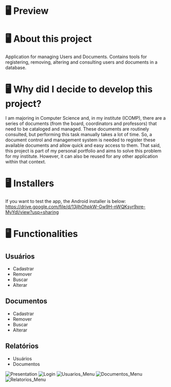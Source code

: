 # 🖥 Preview

# 🖥 About this project

Application for managing Users and Documents. Contains tools for registering, removing, altering and consulting users and documents in a database.

# 🖥 Why did I decide to develop this project?
I am majoring in Computer Science and, in my institute (ICOMP), there are a series of documents (from the board, coordinators and professors) that need to be cataloged and managed. These documents are routinely consulted, but performing this task manually takes a lot of time. So, a document control and management system is needed to register these available documents and allow quick and easy access to them.
That said, this project is part of my personal portfolio and aims to solve this problem for my institute. However, it can also be reused for any other application within that context.

# 🖥 Installers
If you want to test the app, the Android installer is below:
https://drive.google.com/file/d/13jlhOhpkW-Gw9H-nWQKsyr9xre-MyYdl/view?usp=sharing

# 🖥 Functionalities
## Usuários
- Cadastrar
- Remover
- Buscar
- Alterar
## Documentos
- Cadastrar
- Remover
- Buscar
- Alterar
## Relatórios
- Usuários
- Documentos


![Presentation](https://user-images.githubusercontent.com/56925726/187089525-6dbb281d-1451-428b-907b-1a66d2fb70d7.png)
![Login](https://user-images.githubusercontent.com/56925726/187088405-273eae4a-47e8-4af7-9ac0-4a2360c25441.png)
![Usuarios_Menu](https://user-images.githubusercontent.com/56925726/187088409-d26383bb-afe6-4f79-9322-9dc7dded1947.png)
![Documentos_Menu](https://user-images.githubusercontent.com/56925726/187088403-625c8e0c-8e41-4890-8d4c-280f5a8d853f.png)
![Relatorios_Menu](https://user-images.githubusercontent.com/56925726/187088407-6c448c0f-35e2-4adf-9047-6229dc8bb6e7.png)
